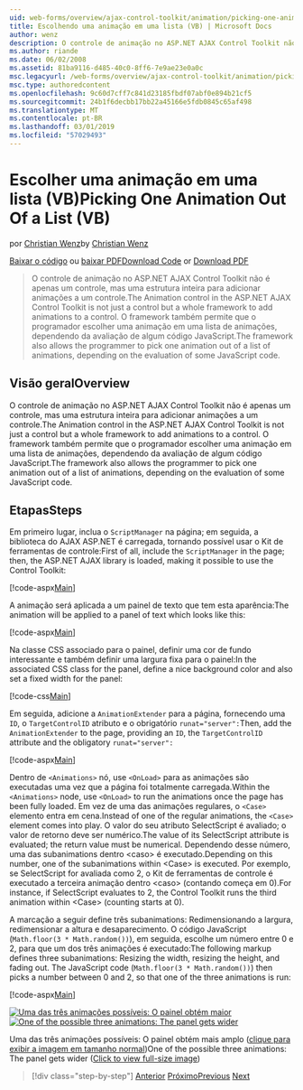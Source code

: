 ```yaml
---
uid: web-forms/overview/ajax-control-toolkit/animation/picking-one-animation-out-of-a-list-vb
title: Escolhendo uma animação em uma lista (VB) | Microsoft Docs
author: wenz
description: O controle de animação no ASP.NET AJAX Control Toolkit não é apenas um controle, mas uma estrutura inteira para adicionar animações a um controle. A estrutura também mitir...
ms.author: riande
ms.date: 06/02/2008
ms.assetid: 81ba9116-d485-40c0-8ff6-7e9ae23e0a0c
msc.legacyurl: /web-forms/overview/ajax-control-toolkit/animation/picking-one-animation-out-of-a-list-vb
msc.type: authoredcontent
ms.openlocfilehash: 9c60d7cff7c841d23185fbdf07abf0e894b21cf5
ms.sourcegitcommit: 24b1f6decbb17bb22a45166e5fdb0845c65af498
ms.translationtype: MT
ms.contentlocale: pt-BR
ms.lasthandoff: 03/01/2019
ms.locfileid: "57029493"
---
```

<a name="picking-one-animation-out-of-a-list-vb"></a><span data-ttu-id="f3fe4-104">Escolher uma animação em uma lista (VB)</span><span class="sxs-lookup"><span data-stu-id="f3fe4-104">Picking One Animation Out Of a List (VB)</span></span>
====================
<span data-ttu-id="f3fe4-105">por [Christian Wenz](https://github.com/wenz)</span><span class="sxs-lookup"><span data-stu-id="f3fe4-105">by [Christian Wenz](https://github.com/wenz)</span></span>

<span data-ttu-id="f3fe4-106">[Baixar o código](http://download.microsoft.com/download/f/9/a/f9a26acd-8df4-4484-8a18-199e4598f411/Animation5.vb.zip) ou [baixar PDF](http://download.microsoft.com/download/6/7/1/6718d452-ff89-4d3f-a90e-c74ec2d636a3/animation5VB.pdf)</span><span class="sxs-lookup"><span data-stu-id="f3fe4-106">[Download Code](http://download.microsoft.com/download/f/9/a/f9a26acd-8df4-4484-8a18-199e4598f411/Animation5.vb.zip) or [Download PDF](http://download.microsoft.com/download/6/7/1/6718d452-ff89-4d3f-a90e-c74ec2d636a3/animation5VB.pdf)</span></span>

> <span data-ttu-id="f3fe4-107">O controle de animação no ASP.NET AJAX Control Toolkit não é apenas um controle, mas uma estrutura inteira para adicionar animações a um controle.</span><span class="sxs-lookup"><span data-stu-id="f3fe4-107">The Animation control in the ASP.NET AJAX Control Toolkit is not just a control but a whole framework to add animations to a control.</span></span> <span data-ttu-id="f3fe4-108">O framework também permite que o programador escolher uma animação em uma lista de animações, dependendo da avaliação de algum código JavaScript.</span><span class="sxs-lookup"><span data-stu-id="f3fe4-108">The framework also allows the programmer to pick one animation out of a list of animations, depending on the evaluation of some JavaScript code.</span></span>


## <a name="overview"></a><span data-ttu-id="f3fe4-109">Visão geral</span><span class="sxs-lookup"><span data-stu-id="f3fe4-109">Overview</span></span>

<span data-ttu-id="f3fe4-110">O controle de animação no ASP.NET AJAX Control Toolkit não é apenas um controle, mas uma estrutura inteira para adicionar animações a um controle.</span><span class="sxs-lookup"><span data-stu-id="f3fe4-110">The Animation control in the ASP.NET AJAX Control Toolkit is not just a control but a whole framework to add animations to a control.</span></span> <span data-ttu-id="f3fe4-111">O framework também permite que o programador escolher uma animação em uma lista de animações, dependendo da avaliação de algum código JavaScript.</span><span class="sxs-lookup"><span data-stu-id="f3fe4-111">The framework also allows the programmer to pick one animation out of a list of animations, depending on the evaluation of some JavaScript code.</span></span>

## <a name="steps"></a><span data-ttu-id="f3fe4-112">Etapas</span><span class="sxs-lookup"><span data-stu-id="f3fe4-112">Steps</span></span>

<span data-ttu-id="f3fe4-113">Em primeiro lugar, inclua o `ScriptManager` na página; em seguida, a biblioteca do AJAX ASP.NET é carregada, tornando possível usar o Kit de ferramentas de controle:</span><span class="sxs-lookup"><span data-stu-id="f3fe4-113">First of all, include the `ScriptManager` in the page; then, the ASP.NET AJAX library is loaded, making it possible to use the Control Toolkit:</span></span>

[!code-aspx[Main](picking-one-animation-out-of-a-list-vb/samples/sample1.aspx)]

<span data-ttu-id="f3fe4-114">A animação será aplicada a um painel de texto que tem esta aparência:</span><span class="sxs-lookup"><span data-stu-id="f3fe4-114">The animation will be applied to a panel of text which looks like this:</span></span>

[!code-aspx[Main](picking-one-animation-out-of-a-list-vb/samples/sample2.aspx)]

<span data-ttu-id="f3fe4-115">Na classe CSS associado para o painel, definir uma cor de fundo interessante e também definir uma largura fixa para o painel:</span><span class="sxs-lookup"><span data-stu-id="f3fe4-115">In the associated CSS class for the panel, define a nice background color and also set a fixed width for the panel:</span></span>

[!code-css[Main](picking-one-animation-out-of-a-list-vb/samples/sample3.css)]

<span data-ttu-id="f3fe4-116">Em seguida, adicione a `AnimationExtender` para a página, fornecendo uma `ID`, o `TargetControlID` atributo e o obrigatório `runat="server":`</span><span class="sxs-lookup"><span data-stu-id="f3fe4-116">Then, add the `AnimationExtender` to the page, providing an `ID`, the `TargetControlID` attribute and the obligatory `runat="server":`</span></span>

[!code-aspx[Main](picking-one-animation-out-of-a-list-vb/samples/sample4.aspx)]

<span data-ttu-id="f3fe4-117">Dentro de `<Animations>` nó, use `<OnLoad>` para as animações são executadas uma vez que a página foi totalmente carregada.</span><span class="sxs-lookup"><span data-stu-id="f3fe4-117">Within the `<Animations>` node, use `<OnLoad>` to run the animations once the page has been fully loaded.</span></span> <span data-ttu-id="f3fe4-118">Em vez de uma das animações regulares, o `<Case>` elemento entra em cena.</span><span class="sxs-lookup"><span data-stu-id="f3fe4-118">Instead of one of the regular animations, the `<Case>` element comes into play.</span></span> <span data-ttu-id="f3fe4-119">O valor do seu atributo SelectScript é avaliado; o valor de retorno deve ser numérico.</span><span class="sxs-lookup"><span data-stu-id="f3fe4-119">The value of its SelectScript attribute is evaluated; the return value must be numerical.</span></span> <span data-ttu-id="f3fe4-120">Dependendo desse número, uma das subanimations dentro &lt;caso&gt; é executado.</span><span class="sxs-lookup"><span data-stu-id="f3fe4-120">Depending on this number, one of the subanimations within &lt;Case&gt; is executed.</span></span> <span data-ttu-id="f3fe4-121">Por exemplo, se SelectScript for avaliada como 2, o Kit de ferramentas de controle é executado a terceira animação dentro &lt;caso&gt; (contando começa em 0).</span><span class="sxs-lookup"><span data-stu-id="f3fe4-121">For instance, if SelectScript evaluates to 2, the Control Toolkit runs the third animation within &lt;Case&gt; (counting starts at 0).</span></span>

<span data-ttu-id="f3fe4-122">A marcação a seguir define três subanimations: Redimensionando a largura, redimensionar a altura e desaparecimento. O código JavaScript (`Math.floor(3 * Math.random())`), em seguida, escolhe um número entre 0 e 2, para que um dos três animações é executado:</span><span class="sxs-lookup"><span data-stu-id="f3fe4-122">The following markup defines three subanimations: Resizing the width, resizing the height, and fading out. The JavaScript code (`Math.floor(3 * Math.random())`) then picks a number between 0 and 2, so that one of the three animations is run:</span></span>

[!code-aspx[Main](picking-one-animation-out-of-a-list-vb/samples/sample5.aspx)]


<span data-ttu-id="f3fe4-123">[![Uma das três animações possíveis: O painel obtém maior](picking-one-animation-out-of-a-list-vb/_static/image2.png)](picking-one-animation-out-of-a-list-vb/_static/image1.png)</span><span class="sxs-lookup"><span data-stu-id="f3fe4-123">[![One of the possible three animations: The panel gets wider](picking-one-animation-out-of-a-list-vb/_static/image2.png)](picking-one-animation-out-of-a-list-vb/_static/image1.png)</span></span>

<span data-ttu-id="f3fe4-124">Uma das três animações possíveis: O painel obtém mais amplo ([clique para exibir a imagem em tamanho normal](picking-one-animation-out-of-a-list-vb/_static/image3.png))</span><span class="sxs-lookup"><span data-stu-id="f3fe4-124">One of the possible three animations: The panel gets wider ([Click to view full-size image](picking-one-animation-out-of-a-list-vb/_static/image3.png))</span></span>

> [!div class="step-by-step"]
> <span data-ttu-id="f3fe4-125">[Anterior](animation-depending-on-a-condition-vb.md)
> [Próximo](animating-in-response-to-user-interaction-vb.md)</span><span class="sxs-lookup"><span data-stu-id="f3fe4-125">[Previous](animation-depending-on-a-condition-vb.md)
[Next](animating-in-response-to-user-interaction-vb.md)</span></span>
